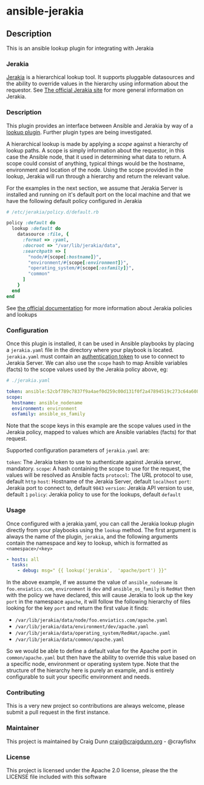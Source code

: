 # ansible-jerakia

## Description

This is an ansible lookup plugin for integrating with Jerakia

### Jerakia

[Jerakia](http://jerakia.io) is a hierarchical lookup tool.  It supports pluggable datasources and the ability to override values in the hierarchy using information about the requestor.  See [The official Jerakia site](http://jerakia.io) for more general information on Jerakia.

### Description

This plugin provides an interface between Ansible and Jerakia by way of a [lookup plugin](http://docs.ansible.com/ansible/latest/playbooks_lookups.html).  Further plugin types are being investigated.

A hierarchical lookup is made by applying a _scope_ against a hierarchy of lookup paths.  A scope is simply information about the requestor, in this case the Ansible node, that it used in determining what data to return.  A scope could consist of anything, typical things would be the hostname, environment and location of the node.  Using the scope provided in the lookup, Jerakia will run through a hierarchy and return the relevant value.

For the examples in the next section, we assume that Jerakia Server is installed and running on it's default port on the local machine and that we have the following default policy configured in Jerakia

```ruby
# /etc/jerakia/policy.d/default.rb

policy :default do
  lookup :default do
    datasource :file, {
      :format => :yaml,
      :docroot => "/var/lib/jerakia/data",
      :searchpath => [
        "node/#{scope[:hostname]}",
        "environment/#{scope[:environment]}",
        "operating_system/#{scope[:osfamily]}",
        "common"
      ]
    }
  end
end
```

See [the official documentation](http://jerakia.io/basics/lookups/) for more information about Jerakia policies and lookups

### Configuration


Once this plugin is installed, it can be used in Ansible playbooks by placing a `jerakia.yaml` file in the directory where your playbook is located.  `jerakia.yaml` must contain an [authentication token](http://jerakia.io/server/tokens) to use to connect to Jerakia Server.  We can also use the `scope` hash to map Ansible variables (facts) to the scope values used by the Jerakia policy above, eg:


```yaml
# ./jerakia.yaml

token: ansible:52cbf789c7837f9a4aef0d259c00d131f0f2a47894519c273c64a608de1382cba4221447752e9ac2
scope:
  hostname: ansible_nodename
  environment: environment
  osfamily: ansible_os_family
```

Note that the scope keys in this example are the scope values used in the Jerakia policy, mapped to values which are Ansible variables (facts) for that request.

Supported configuration parameters of `jerakia.yaml` are:

`token`: The Jerakia token to use to authenticate against Jerakia server, mandatory.
`scope`: A hash containing the scope to use for the request, the values will be resolved as Ansible facts
`protocol`: The URL protocol to use, default `http`
`host`: Hostname of the Jerakia Server, default `localhost`
`port`: Jerakia port to connect to, default `9843`
`version`: Jerakia API version to use, default `1`
`policy`: Jerakia policy to use for the lookups, default `default`


### Usage

Once configured with a jerakia.yaml, you can call the Jerakia lookup plugin directly from your playbooks using the `lookup` method.  The first argument is always the name of the plugin, `jerakia`, and the following arguments contain the namespace and key to lookup, which is formatted as `<namespace>/<key>`

```yaml
- hosts: all
  tasks:
    - debug: msg=" {{ lookup('jerakia',  'apache/port') }}"
```

In the above example, if we assume the value of `ansible_nodename` is `foo.enviatics.com`, `environment` is `dev` and `ansible_os_family` is `RedHat` then with the policy we have declared, this will cause Jerakia to look up the key `port` in the namespace `apache`, it will follow the following hierarchy of files looking for the key `port` and return the first value it finds:

* `/var/lib/jerakia/data/node/foo.enviatics.com/apache.yaml`
* `/var/lib/jerakia/data/environment/dev/apache.yaml`
* `/var/lib/jerakia/data/operating_system/RedHat/apache.yaml`
* `/var/lib/jerakia/data/common/apache.yaml`

So we would be able to define a default value for the Apache port in `common/apache.yaml` but then have the ability to override this value based on a specific node, environment or operating system type.  Note that the structure of the hierarchy here is purely an example, and is entirely configurable to suit your specific environment and needs.

### Contributing

This is a very new project so contributions are always welcome, please submit a pull request in the first instance.

### Maintainer

This project is maintained by Craig Dunn <craig@craigdunn.org> - @crayfishx


### License

This project is licensed under the Apache 2.0 license, please the the LICENSE file included with this software



